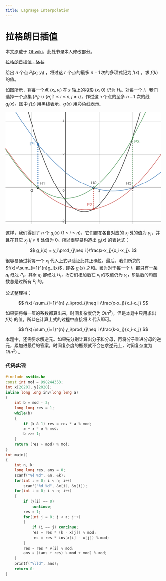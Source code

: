 ```yaml
---
title: Lagrange Interpolation
---
```


# 拉格朗日插值

本文原载于 [OI-wiki](https://oi-wiki.org/math/poly/lagrange/)，此处节录本人修改部分。

[拉格朗日插值 - 洛谷](https://www.luogu.com.cn/problem/P4781)

给出 $n$ 个点 $P_i(x_i,y_i)$ ，将过这 $n$ 个点的最多 $n-1$ 次的多项式记为 $f(x)$ ，求 $f(k)$ 的值。

如图所示，将每一个点 $(x_i, y_i)$ 在 $x$ 轴上的投影 $(x_i, 0)$ 记为 $H_i$。对每一个 $i$，我们选择一个点集 $\lbrace P_i\rbrace \cup \lbrace H_j \vert 1 \le i\le n, j \neq i\rbrace$，作过这 $n$ 个点的至多 $n-1$ 次的线 $g_i(x)$。图中 $f(x)$ 用黑线表示，$g_i(x)$ 用彩色线表示。

<div align="center">
<img src="img\lagrange-interpolation.png" width="600px">
</div>

这样，我们得到了 $n$ 个 $g_i(x)\;(1 \le i \le n)$，它们都在各自对应的 $x_i$ 处的值为 $y_i$，并且在其它 $x_j\ (j \neq i)$ 处值为 $0$。所以很容易构造出 $g_i(x)$ 的表达式：

$$
g_i(x) = y_i\prod_{j\neq i }\frac{x-x_j}{x_i-x_j}.
$$

很容易通过将每一个 $x_i$ 代入上式以验证此其正确性。最后，我们所求的 $f(x)=\sum_{i=1}^{n}g_i(x)$，即各 $g_i(x)$ 之和。因为对于每一个 $i$，都只有一条 $g_i$ 经过 $P_i$，其余 $g_j$ 都经过 $H_i$，故它们相加后在 $x_i$ 的取值仍为 $y_i$，即最后的和函数总是过所有 $P_i$ 的。

公式整理得：

$$
f(x)=\sum_{i=1}^{n} y_i\prod_{j\neq i }\frac{x-x_j}{x_i-x_j}
$$

如果要将每一项的系数都算出来，时间复杂度仍为 $O(n^2)$，但是本题中只用求出 $f(k)$ 的值，所以在计算上式的过程中直接将 $k$ 代入即可。

$$
f(k)=\sum_{i=1}^{n} y_i\prod_{j\neq i }\frac{k-x_j}{x_i-x_j}
$$

本题中，还需要求解逆元。如果先分别计算出分子和分母，再将分子乘进分母的逆元，累加进最后的答案，时间复杂度的瓶颈就不会在求逆元上，时间复杂度为 $O(n^2)$ 。

### 代码实现

```cpp
#include <stdio.h>
const int mod = 998244353;
int x[2020], y[2020];
inline long long inv(long long a)
{
    int b = mod - 2;
    long long res = 1;
    while(b)
    {
        if (b & 1) res = res * a % mod;
        a = a * a % mod;
        b >>= 1;
    }
    return (res + mod) % mod;
}
int main()
{
    int n, k;
    long long res, ans = 0;
    scanf("%d %d", &n, &k);
    for(int i = 0; i < n; i++)
        scanf("%d %d", &x[i], &y[i]);
    for(int i = 0; i < n; i++)
    {
        if (y[i] == 0)
            continue;
        res = 1;
        for(int j = 0; j < n; j++)
        {
            if (i == j) continue;
            res = res * (k - x[j]) % mod;
            res = res * inv(x[i] - x[j]) % mod;
        }
        res = res * y[i] % mod;
        ans = ((ans + res) % mod + mod) % mod;
    }
    printf("%lld", ans);
    return 0;
}
```
